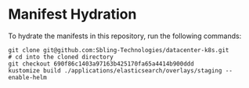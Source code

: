 # Manifest Hydration

To hydrate the manifests in this repository, run the following commands:

```shell
git clone git@github.com:Sbling-Technologies/datacenter-k8s.git
# cd into the cloned directory
git checkout 690f86c1403a97163b425170fa65a4414b900ddd
kustomize build ./applications/elasticsearch/overlays/staging --enable-helm
```
